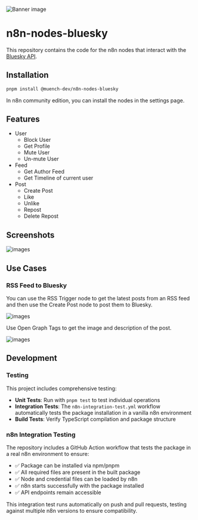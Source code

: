 ![Banner image](https://user-images.githubusercontent.com/10284570/173569848-c624317f-42b1-45a6-ab09-f0ea3c247648.png)

# n8n-nodes-bluesky

This repository contains the code for the n8n nodes that interact with the [Bluesky API](https://docs.bsky.app/docs/category/http-reference).

## Installation

```bash
pnpm install @muench-dev/n8n-nodes-bluesky
```

In n8n community edition, you can install the nodes in the settings page.

## Features

- User
	- Block User
	- Get Profile
	- Mute User
	- Un-mute User
- Feed
	- Get Author Feed
	- Get Timeline of current user
- Post
	- Create Post
  - Like
  - Unlike
  - Repost
  - Delete Repost

## Screenshots

![images](.github/images/screenshot_20241128_174932.png)

## Use Cases

### RSS Feed to Bluesky

You can use the RSS Trigger node to get the latest posts from an RSS feed and then use the Create Post node to post them to Bluesky.

![images](.github/images/use_case_rss_trigger_overview.png)

Use Open Graph Tags to get the image and description of the post.

![images](.github/images/use_case_rss_trigger_node_details.png)

## Development

### Testing

This project includes comprehensive testing:

- **Unit Tests**: Run with `pnpm test` to test individual operations
- **Integration Tests**: The `n8n-integration-test.yml` workflow automatically tests the package installation in a vanilla n8n environment
- **Build Tests**: Verify TypeScript compilation and package structure

### n8n Integration Testing

The repository includes a GitHub Action workflow that tests the package in a real n8n environment to ensure:

- ✅ Package can be installed via npm/pnpm
- ✅ All required files are present in the built package
- ✅ Node and credential files can be loaded by n8n
- ✅ n8n starts successfully with the package installed
- ✅ API endpoints remain accessible

This integration test runs automatically on push and pull requests, testing against multiple n8n versions to ensure compatibility.
